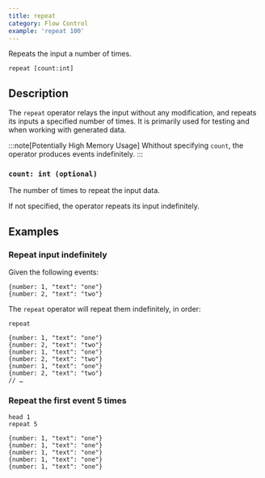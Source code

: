 ```yaml
---
title: repeat
category: Flow Control
example: 'repeat 100'
---
```


Repeats the input a number of times.

```tql
repeat [count:int]
```

## Description

The `repeat` operator relays the input without any modification, and repeats its
inputs a specified number of times. It is primarily used for testing and when
working with generated data.

:::note[Potentially High Memory Usage]
Whithout specifying `count`, the operator produces events indefinitely.
:::

### `count: int (optional)`

The number of times to repeat the input data.

If not specified, the operator repeats its input indefinitely.

## Examples

### Repeat input indefinitely

Given the following events:

```tql
{number: 1, "text": "one"}
{number: 2, "text": "two"}
```

The `repeat` operator will repeat them indefinitely, in order:

```tql
repeat
```

```tql
{number: 1, "text": "one"}
{number: 2, "text": "two"}
{number: 1, "text": "one"}
{number: 2, "text": "two"}
{number: 1, "text": "one"}
{number: 2, "text": "two"}
// …
```

### Repeat the first event 5 times

```tql
head 1
repeat 5
```

```tql
{number: 1, "text": "one"}
{number: 1, "text": "one"}
{number: 1, "text": "one"}
{number: 1, "text": "one"}
{number: 1, "text": "one"}
```
